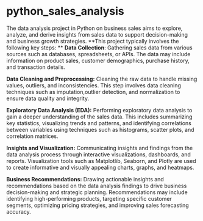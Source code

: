 # python_sales_analysis
The data analysis project in Python on business sales aims to explore, analyze, and derive insights from sales data 
to support decision-making and business growth strategies.
**This project typically involves the following key steps:
**
**Data Collection**: Gathering sales data from various sources such as databases, spreadsheets, or APIs. 
The data may include information on product sales, customer demographics, purchase history, and transaction details.

**Data Cleaning and Preprocessing:** Cleaning the raw data to handle missing values, outliers, and inconsistencies.
This step involves data cleaning techniques such as imputation,outlier detection, and normalization to ensure data quality and integrity.

**Exploratory Data Analysis (EDA):** Performing exploratory data analysis to gain a deeper understanding of the sales data. 
This includes summarizing key statistics, visualizing trends and patterns, and identifying correlations between variables using 
techniques such as histograms, scatter plots, and correlation matrices.

**Insights and Visualization:** Communicating insights and findings from the data analysis process through interactive visualizations, dashboards, and reports.
Visualization tools such as Matplotlib, Seaborn, and Plotly are used to create informative and visually appealing charts, graphs, and heatmaps.

**Business Recommendations:** Drawing actionable insights and recommendations based on the data analysis findings to drive business decision-making and strategic planning.
Recommendations may include identifying high-performing products, targeting specific customer segments, optimizing pricing strategies, and improving sales forecasting accuracy.
